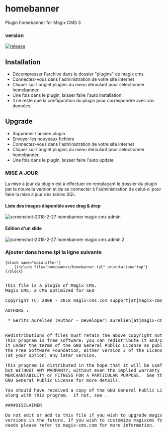 homebanner
=========

Plugin homebanner for Magix CMS 3

### version 

[![release](https://img.shields.io/github/release/magix-cms/homebanner.svg)](https://github.com/magix-cms/homebanner/releases/latest)

## Installation
 * Décompresser l'archive dans le dossier "plugins" de magix cms
 * Connectez-vous dans l'administration de votre site internet 
 * Cliquer sur l'onglet plugins du menu déroulant pour sélectionner homebanner.
 * Une fois dans le plugin, laisser faire l'auto installation
 * Il ne reste que la configuration du plugin pour correspondre avec vos données.

## Upgrade
 * Supprimer l'ancien plugin
 * Envoyer les nouveaux fichiers
 * Connectez-vous dans l'administration de votre site internet 
 * Cliquer sur l'onglet plugins du menu déroulant pour sélectionner homebanner.
 * Une fois dans le plugin, laisser faire l'auto update

### MISE A JOUR
La mise à jour du plugin est à effectuer en remplaçant le dossier du plugin par la nouvelle version
et de se connecter à l'administration de celui-ci pour faire la mise à jour des tables SQL.

#### Liste des images disponible avec drag & drop

![screenshot-2018-2-27 homebanner magix cms admin](https://user-images.githubusercontent.com/356674/36722070-de6a3f66-1bac-11e8-92ca-36bfbe83bad3.png)
#### Edition d'un slide

![screenshot-2018-2-27 homebanner magix cms admin 2](https://user-images.githubusercontent.com/356674/36722069-de51a4e2-1bac-11e8-89af-676489e62f3e.png)

### Ajouter dans home.tpl la ligne suivante

```smarty
{block name="main:after"}
    {include file="homebanner/homebanner.tpl" orientation="top"}
{/block}
````

<pre>

This file is a plugin of Magix CMS.
Magix CMS, a CMS optimized for SEO

Copyright (C) 2008 - 2018 magix-cms.com support[at]magix-cms[point]com

AUTHORS :

 * Gerits Aurelien (Author - Developer) aurelien[at]magix-cms[point]com


Redistributions of files must retain the above copyright notice.
This program is free software: you can redistribute it and/or modify
it under the terms of the GNU General Public License as published by
the Free Software Foundation, either version 3 of the License, or
(at your option) any later version.

This program is distributed in the hope that it will be useful,
but WITHOUT ANY WARRANTY; without even the implied warranty of
MERCHANTABILITY or FITNESS FOR A PARTICULAR PURPOSE.  See the
GNU General Public License for more details.

You should have received a copy of the GNU General Public License
along with this program.  If not, see .

####DISCLAIMER

Do not edit or add to this file if you wish to upgrade magixcms to newer
versions in the future. If you wish to customize magixcms for your
needs please refer to magix-cms.com for more information.

</pre>
